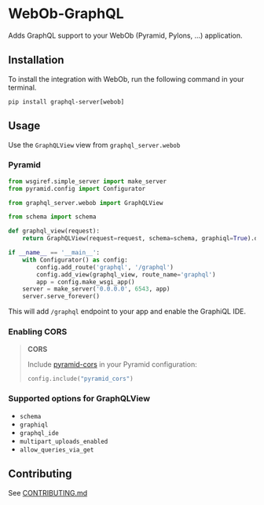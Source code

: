 # WebOb-GraphQL

Adds GraphQL support to your WebOb (Pyramid, Pylons, ...) application.

## Installation

To install the integration with WebOb, run the following command in your terminal.

`pip install graphql-server[webob]`

## Usage

Use the `GraphQLView` view from `graphql_server.webob`

### Pyramid

```python
from wsgiref.simple_server import make_server
from pyramid.config import Configurator

from graphql_server.webob import GraphQLView

from schema import schema

def graphql_view(request):
    return GraphQLView(request=request, schema=schema, graphiql=True).dispatch_request(request)

if __name__ == '__main__':
    with Configurator() as config:
        config.add_route('graphql', '/graphql')
        config.add_view(graphql_view, route_name='graphql')
        app = config.make_wsgi_app()
    server = make_server('0.0.0.0', 6543, app)
    server.serve_forever()
```

This will add `/graphql` endpoint to your app and enable the GraphiQL IDE.
### Enabling CORS
> **CORS**
>
> Include [pyramid-cors](https://github.com/Kinto/pyramid-cors) in your Pyramid configuration:
> ```python
> config.include("pyramid_cors")
> ```


### Supported options for GraphQLView
* `schema`
* `graphiql`
* `graphql_ide`
* `multipart_uploads_enabled`
* `allow_queries_via_get`

## Contributing
See [CONTRIBUTING.md](../CONTRIBUTING.md)
